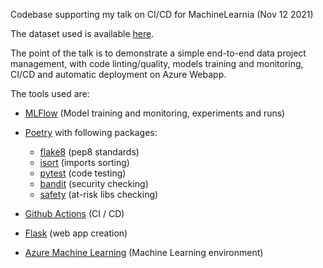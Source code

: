 Codebase supporting my talk on CI/CD for MachineLearnia (Nov 12 2021)

The dataset used is available [here](https://www.kaggle.com/mirichoi0218/insurance/download).

The point of the talk is to demonstrate a simple end-to-end data project management, with code linting/quality, models training and monitoring, CI/CD and automatic deployment on Azure Webapp.

The tools used are:

- [MLFlow](https://www.mlflow.org/docs/latest/index.html) (Model training and monitoring, experiments and runs)
- [Poetry](https://python-poetry.org/) with following packages:

    - [flake8](https://flake8.pycqa.org/en/latest/) (pep8 standards)
    - [isort](https://pycqa.github.io/isort/) (imports sorting)
    - [pytest](https://docs.pytest.org/en/6.2.x/) (code testing)
    - [bandit](https://bandit.readthedocs.io/en/latest/) (security checking)
    - [safety](https://pypi.org/project/safety/) (at-risk libs checking)

- [Github Actions](https://github.com/features/actions) (CI / CD)
- [Flask](https://flask.palletsprojects.com/en/2.0.x/) (web app creation)
- [Azure Machine Learning](https://docs.microsoft.com/en-us/azure/machine-learning/) (Machine Learning environment)
